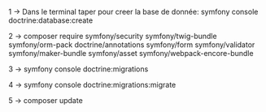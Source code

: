 1 -> Dans le terminal taper pour creer la base de donnée: symfony console doctrine:database:create

2 -> composer require symfony/security symfony/twig-bundle symfony/orm-pack doctrine/annotations symfony/form symfony/validator symfony/maker-bundle symfony/asset symfony/webpack-encore-bundle

3 -> symfony console doctrine:migrations

4 -> symfony console doctrine:migrations:migrate

5 -> composer update